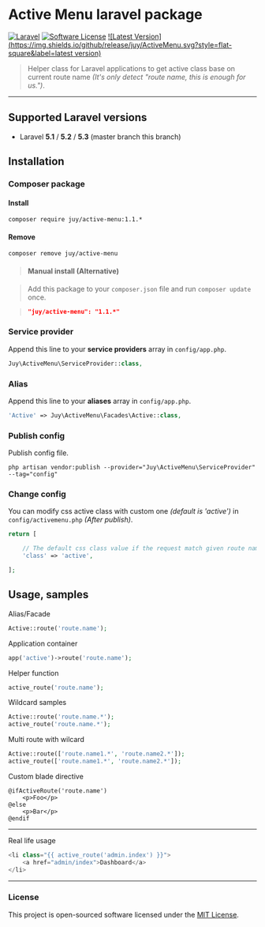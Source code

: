 # Active Menu laravel package

[![Laravel](https://img.shields.io/badge/Laravel-5.3.*-orange.svg?style=flat-square)](http://laravel.com) [![Software License](https://img.shields.io/badge/license-MIT-blue.svg?style=flat-square)](LICENSE.txt) [![Latest Version](https://img.shields.io/github/release/juy/ActiveMenu.svg?style=flat-square&label=latest version)](https://github.com/juy/ActiveMenu/tags)

> Helper class for Laravel applications to get active class base on current route name *(It's only detect "route name, this is enough for us.")*.

----------

## Supported Laravel versions

- Laravel **5.1** / **5.2** / **5.3** (master branch this branch)

## Installation

### Composer package

#### Install

```
composer require juy/active-menu:1.1.*
```

#### Remove

```
composer remove juy/active-menu
```

> #### Manual install (Alternative)

> Add this package to your `composer.json` file and run `composer update` once.

> ```json
>"juy/active-menu": "1.1.*"
>```

### Service provider

Append this line to your **service providers** array in `config/app.php`.

```php
Juy\ActiveMenu\ServiceProvider::class,
```

### Alias

Append this line to your **aliases** array in `config/app.php`.

```php
'Active' => Juy\ActiveMenu\Facades\Active::class,
```

### Publish config

Publish config file.

```
php artisan vendor:publish --provider="Juy\ActiveMenu\ServiceProvider" --tag="config"
```

### Change config

You can modify css active class with custom one *(default is 'active')* in `config/activemenu.php` *(After publish)*.


```php
return [

    // The default css class value if the request match given route name
    'class' => 'active',

];
```


## Usage, samples

Alias/Facade

```php
Active::route('route.name');
```

Application container

```php
app('active')->route('route.name');
```

Helper function

```php
active_route('route.name');
```

Wildcard samples

```php
Active::route('route.name.*');
active_route('route.name.*');
```

Multi route with wilcard

```php
Active::route(['route.name1.*', 'route.name2.*']);
active_route(['route.name1.*', 'route.name2.*']);

```

Custom blade directive

```
@ifActiveRoute('route.name')
    <p>Foo</p>
@else
    <p>Bar</p>
@endif
```

----------

Real life usage

```php
<li class="{{ active_route('admin.index') }}">
    <a href="admin/index">Dashboard</a>
</li>
```

----------

### License

This project is open-sourced software licensed under the [MIT License](LICENSE.txt).